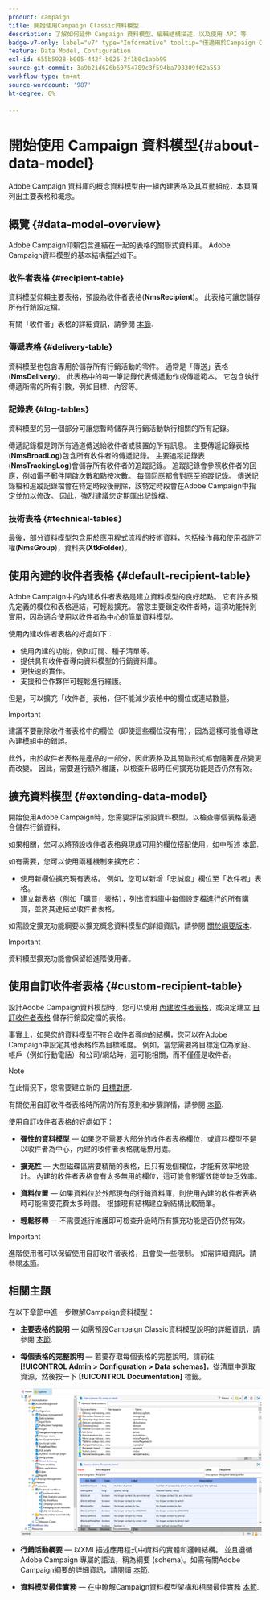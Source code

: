 ```yaml
---
product: campaign
title: 開始使用Campaign Classic資料模型
description: 了解如何延伸 Campaign 資料模型、編輯結構描述，以及使用 API 等
badge-v7-only: label="v7" type="Informative" tooltip="僅適用於Campaign Classic v7"
feature: Data Model, Configuration
exl-id: 655b5928-b005-442f-b026-2f1b0c1abb99
source-git-commit: 3a9b21d626b60754789c3f594ba798309f62a553
workflow-type: tm+mt
source-wordcount: '987'
ht-degree: 6%

---
```


# 開始使用 Campaign 資料模型{#about-data-model}

Adobe Campaign 資料庫的概念資料模型由一組內建表格及其互動組成，本頁面列出主要表格和概念。

## 概覽 {#data-model-overview}

Adobe Campaign仰賴包含連結在一起的表格的關聯式資料庫。 Adobe Campaign資料模型的基本結構描述如下。

### 收件者表格 {#recipient-table}

資料模型仰賴主要表格，預設為收件者表格(**NmsRecipient**)。 此表格可讓您儲存所有行銷設定檔。

有關「收件者」表格的詳細資訊，請參閱 [本節](#default-recipient-table).

### 傳遞表格 {#delivery-table}

資料模型也包含專用於儲存所有行銷活動的零件。 通常是「傳送」表格(**NmsDelivery**)。 此表格中的每一筆記錄代表傳遞動作或傳遞範本。 它包含執行傳遞所需的所有引數，例如目標、內容等。

### 記錄表 {#log-tables}

資料模型的另一個部分可讓您暫時儲存與行銷活動執行相關的所有記錄。

傳遞記錄檔是跨所有通道傳送給收件者或裝置的所有訊息。 主要傳遞記錄表格(**NmsBroadLog**)包含所有收件者的傳遞記錄。
主要追蹤記錄表(**NmsTrackingLog**)會儲存所有收件者的追蹤記錄。 追蹤記錄會參照收件者的回應，例如電子郵件開啟次數和點按次數。 每個回應都會對應至追蹤記錄。
傳送記錄檔和追蹤記錄檔會在特定時段後刪除，該特定時段會在Adobe Campaign中指定並加以修改。 因此，強烈建議您定期匯出記錄檔。

### 技術表格 {#technical-tables}

最後，部分資料模型包含用於應用程式流程的技術資料，包括操作員和使用者許可權(**NmsGroup**)，資料夾(**XtkFolder**)。

## 使用內建的收件者表格 {#default-recipient-table}

Adobe Campaign中的內建收件者表格是建立資料模型的良好起點。 它有許多預先定義的欄位和表格連結，可輕鬆擴充。 當您主要鎖定收件者時，這項功能特別實用，因為適合使用以收件者為中心的簡單資料模型。

使用內建收件者表格的好處如下：

* 使用內建的功能，例如訂閱、種子清單等。
* 提供具有收件者導向資料模型的行銷資料庫。
* 更快速的實作。
* 支援和合作夥伴可輕鬆進行維護。

但是，可以擴充「收件者」表格，但不能減少表格中的欄位或連結數量。

>[!IMPORTANT]
>
>建議不要刪除收件者表格中的欄位（即使這些欄位沒有用），因為這樣可能會導致內建模組中的錯誤。

此外，由於收件者表格是產品的一部分，因此表格及其關聯形式都會隨著產品變更而改變。 因此，需要進行額外維護，以檢查升級時任何擴充功能是否仍然有效。

## 擴充資料模型 {#extending-data-model}

開始使用Adobe Campaign時，您需要評估預設資料模型，以檢查哪個表格最適合儲存行銷資料。

如果相關，您可以將預設收件者表格與現成可用的欄位搭配使用，如中所述 [本節](#default-recipient-table).

如有需要，您可以使用兩種機制來擴充它：

* 使用新欄位擴充現有表格。 例如，您可以新增「忠誠度」欄位至「收件者」表格。
* 建立新表格（例如「購買」表格），列出資料庫中每個設定檔進行的所有購買，並將其連結至收件者表格。

如需設定擴充功能綱要以擴充概念資料模型的詳細資訊，請參閱 [關於綱要版本](../../configuration/using/about-schema-edition.md).

>[!IMPORTANT]
>
>資料模型擴充功能會保留給進階使用者。

## 使用自訂收件者表格 {#custom-recipient-table}

設計Adobe Campaign資料模型時，您可以使用 [內建收件者表格](#default-recipient-table)，或決定建立 [自訂收件者表格](../../configuration/using/about-custom-recipient-table.md) 儲存行銷設定檔的表格。

事實上，如果您的資料模型不符合收件者導向的結構，您可以在Adobe Campaign中設定其他表格作為目標維度。 例如，當您需要將目標定位為家庭、帳戶（例如行動電話）和公司/網站時，這可能相關，而不僅僅是收件者。

>[!NOTE]
>
>在此情況下，您需要建立新的 [目標對應](../../configuration/using/target-mapping.md).

有關使用自訂收件者表格時所需的所有原則和步驟詳情，請參閱 [本節](../../configuration/using/about-custom-recipient-table.md).

使用自訂收件者表格的好處如下：

* **彈性的資料模型**  — 如果您不需要大部分的收件者表格欄位，或資料模型不是以收件者為中心，內建的收件者表格就毫無用處。

* **擴充性**  — 大型磁碟區需要精簡的表格，且只有幾個欄位，才能有效率地設計。 內建的收件者表格會有太多無用的欄位，這可能會影響效能並缺乏效率。

* **資料位置**  — 如果資料位於外部現有的行銷資料庫，則使用內建的收件者表格時可能需要花費太多時間。 根據現有結構建立新結構比較簡單。

* **輕鬆移轉**  — 不需要進行維護即可檢查升級時所有擴充功能是否仍然有效。

>[!IMPORTANT]
>
>進階使用者可以保留使用自訂收件者表格，且會受一些限制。 如需詳細資訊，請參閱[本節](../../configuration/using/about-custom-recipient-table.md)。

## 相關主題

在以下章節中進一步瞭解Campaign資料模型：

* **主要表格的說明**  — 如需預設Campaign Classic資料模型說明的詳細資訊，請參閱 [本節](../../configuration/using/data-model-description.md).

* **每個表格的完整說明**  — 若要存取每個表格的完整說明，請前往 **[!UICONTROL Admin > Configuration > Data schemas]**，從清單中選取資源，然後按一下 **[!UICONTROL Documentation]** 標籤。

  ![](assets/data-model_documentation-tab.png)


* **行銷活動綱要**  — 以XML描述應用程式中資料的實體和邏輯結構。 並且遵循 Adobe Campaign 專屬的語法，稱為綱要 (schema)。如需有關Adobe Campaign綱要的詳細資訊，請閱讀 [本節](../../configuration/using/about-schema-reference.md).

* **資料模型最佳實務**  — 在中瞭解Campaign資料模型架構和相關最佳實務 [本節](../../configuration/using/data-model-best-practices.md#data-model-architecture).
